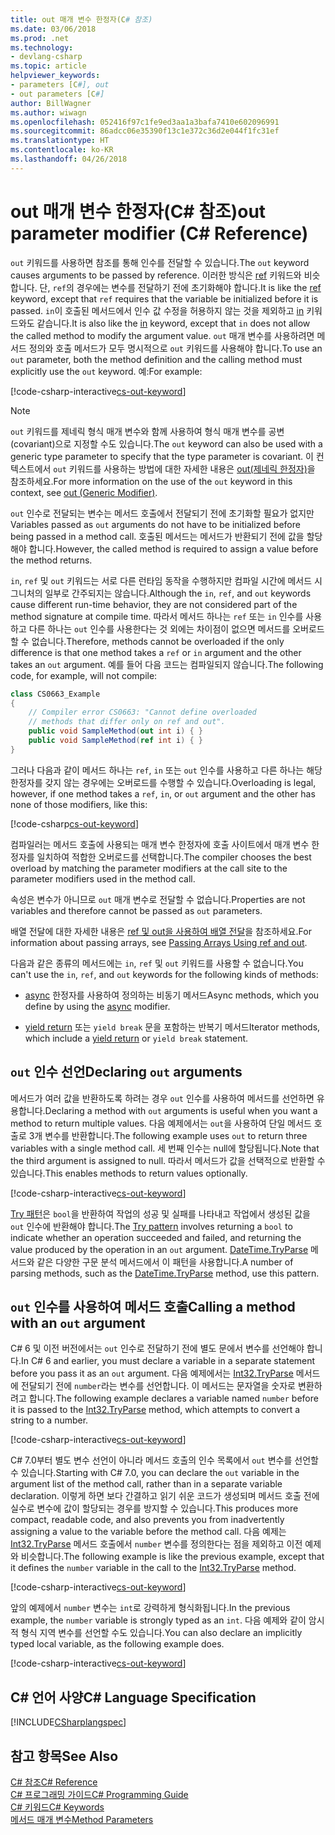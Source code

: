 ```yaml
---
title: out 매개 변수 한정자(C# 참조)
ms.date: 03/06/2018
ms.prod: .net
ms.technology:
- devlang-csharp
ms.topic: article
helpviewer_keywords:
- parameters [C#], out
- out parameters [C#]
author: BillWagner
ms.author: wiwagn
ms.openlocfilehash: 052416f97c1fe9ed3aa1a3bafa7410e602096991
ms.sourcegitcommit: 86adcc06e35390f13c1e372c36d2e044f1fc31ef
ms.translationtype: HT
ms.contentlocale: ko-KR
ms.lasthandoff: 04/26/2018
---
```

# <a name="out-parameter-modifier-c-reference"></a><span data-ttu-id="69dbe-102">out 매개 변수 한정자(C# 참조)</span><span class="sxs-lookup"><span data-stu-id="69dbe-102">out parameter modifier (C# Reference)</span></span>
<span data-ttu-id="69dbe-103">`out` 키워드를 사용하면 참조를 통해 인수를 전달할 수 있습니다.</span><span class="sxs-lookup"><span data-stu-id="69dbe-103">The `out` keyword causes arguments to be passed by reference.</span></span> <span data-ttu-id="69dbe-104">이러한 방식은 [ref](ref.md) 키워드와 비슷합니다. 단, `ref`의 경우에는 변수를 전달하기 전에 초기화해야 합니다.</span><span class="sxs-lookup"><span data-stu-id="69dbe-104">It is like the [ref](ref.md) keyword, except that `ref` requires that the variable be initialized before it is passed.</span></span> <span data-ttu-id="69dbe-105">`in`이 호출된 메서드에서 인수 값 수정을 허용하지 않는 것을 제외하고 [in](in-parameter-modifier.md) 키워드와도 같습니다.</span><span class="sxs-lookup"><span data-stu-id="69dbe-105">It is also like the [in](in-parameter-modifier.md) keyword, except that `in` does not allow the called method to modify the argument value.</span></span> <span data-ttu-id="69dbe-106">`out` 매개 변수를 사용하려면 메서드 정의와 호출 메서드가 모두 명시적으로 `out` 키워드를 사용해야 합니다.</span><span class="sxs-lookup"><span data-stu-id="69dbe-106">To use an `out` parameter, both the method definition and the calling method must explicitly use the `out` keyword.</span></span> <span data-ttu-id="69dbe-107">예:</span><span class="sxs-lookup"><span data-stu-id="69dbe-107">For example:</span></span>  
  
[!code-csharp-interactive[cs-out-keyword](../../../../samples/snippets/csharp/language-reference/keywords/in-ref-out-modifier/OutParameterModifier.cs#1)]  

> [!NOTE] 
> <span data-ttu-id="69dbe-108">`out` 키워드를 제네릭 형식 매개 변수와 함께 사용하여 형식 매개 변수를 공변(covariant)으로 지정할 수도 있습니다.</span><span class="sxs-lookup"><span data-stu-id="69dbe-108">The `out` keyword can also be used with a generic type parameter to specify that the type parameter is covariant.</span></span> <span data-ttu-id="69dbe-109">이 컨텍스트에서 `out` 키워드를 사용하는 방법에 대한 자세한 내용은 [out(제네릭 한정자)](out-generic-modifier.md)을 참조하세요.</span><span class="sxs-lookup"><span data-stu-id="69dbe-109">For more information on the use of the `out` keyword in this context, see [out (Generic Modifier)](out-generic-modifier.md).</span></span>
  
<span data-ttu-id="69dbe-110">`out` 인수로 전달되는 변수는 메서드 호출에서 전달되기 전에 초기화할 필요가 없지만</span><span class="sxs-lookup"><span data-stu-id="69dbe-110">Variables passed as `out` arguments do not have to be initialized before being passed in a method call.</span></span> <span data-ttu-id="69dbe-111">호출된 메서드는 메서드가 반환되기 전에 값을 할당해야 합니다.</span><span class="sxs-lookup"><span data-stu-id="69dbe-111">However, the called method is required to assign a value before the method returns.</span></span>  
  
<span data-ttu-id="69dbe-112">`in`, `ref` 및 `out` 키워드는 서로 다른 런타임 동작을 수행하지만 컴파일 시간에 메서드 시그니처의 일부로 간주되지는 않습니다.</span><span class="sxs-lookup"><span data-stu-id="69dbe-112">Although the `in`, `ref`, and `out` keywords cause different run-time behavior, they are not considered part of the method signature at compile time.</span></span> <span data-ttu-id="69dbe-113">따라서 메서드 하나는 `ref` 또는 `in` 인수를 사용하고 다른 하나는 `out` 인수를 사용한다는 것 외에는 차이점이 없으면 메서드를 오버로드할 수 없습니다.</span><span class="sxs-lookup"><span data-stu-id="69dbe-113">Therefore, methods cannot be overloaded if the only difference is that one method takes a `ref` or `in` argument and the other takes an `out` argument.</span></span> <span data-ttu-id="69dbe-114">예를 들어 다음 코드는 컴파일되지 않습니다.</span><span class="sxs-lookup"><span data-stu-id="69dbe-114">The following code, for example, will not compile:</span></span>  
  
```csharp
class CS0663_Example
{
    // Compiler error CS0663: "Cannot define overloaded 
    // methods that differ only on ref and out".
    public void SampleMethod(out int i) { }
    public void SampleMethod(ref int i) { }
}
```
  
<span data-ttu-id="69dbe-115">그러나 다음과 같이 메서드 하나는 `ref`, `in` 또는 `out` 인수를 사용하고 다른 하나는 해당 한정자를 갖지 않는 경우에는 오버로드를 수행할 수 있습니다.</span><span class="sxs-lookup"><span data-stu-id="69dbe-115">Overloading is legal, however, if one method takes a `ref`, `in`, or `out` argument and the other has none of those modifiers, like this:</span></span>  
  
[!code-csharp[cs-out-keyword](../../../../samples/snippets/csharp/language-reference/keywords/in-ref-out-modifier/OutParameterModifier.cs#2)]  

<span data-ttu-id="69dbe-116">컴파일러는 메서드 호출에 사용되는 매개 변수 한정자에 호출 사이트에서 매개 변수 한정자를 일치하여 적합한 오버로드를 선택합니다.</span><span class="sxs-lookup"><span data-stu-id="69dbe-116">The compiler chooses the best overload by matching the parameter modifiers at the call site to the parameter modifiers used in the method call.</span></span>
 
<span data-ttu-id="69dbe-117">속성은 변수가 아니므로 `out` 매개 변수로 전달할 수 없습니다.</span><span class="sxs-lookup"><span data-stu-id="69dbe-117">Properties are not variables and therefore cannot be passed as `out` parameters.</span></span>
  
 <span data-ttu-id="69dbe-118">배열 전달에 대한 자세한 내용은 [ref 및 out을 사용하여 배열 전달](../../../csharp/programming-guide/arrays/passing-arrays-using-ref-and-out.md)을 참조하세요.</span><span class="sxs-lookup"><span data-stu-id="69dbe-118">For information about passing arrays, see [Passing Arrays Using ref and out](../../../csharp/programming-guide/arrays/passing-arrays-using-ref-and-out.md).</span></span>  
  
 <span data-ttu-id="69dbe-119">다음과 같은 종류의 메서드에는 `in`, `ref` 및 `out` 키워드를 사용할 수 없습니다.</span><span class="sxs-lookup"><span data-stu-id="69dbe-119">You can't use the `in`, `ref`, and `out` keywords for the following kinds of methods:</span></span>  
  
-   <span data-ttu-id="69dbe-120">[async](../../../csharp/language-reference/keywords/async.md) 한정자를 사용하여 정의하는 비동기 메서드</span><span class="sxs-lookup"><span data-stu-id="69dbe-120">Async methods, which you define by using the [async](../../../csharp/language-reference/keywords/async.md) modifier.</span></span>  
  
-   <span data-ttu-id="69dbe-121">[yield return](../../../csharp/language-reference/keywords/yield.md) 또는 `yield break` 문을 포함하는 반복기 메서드</span><span class="sxs-lookup"><span data-stu-id="69dbe-121">Iterator methods, which include a [yield return](../../../csharp/language-reference/keywords/yield.md) or `yield break` statement.</span></span>  

## <a name="declaring-out-arguments"></a><span data-ttu-id="69dbe-122">`out` 인수 선언</span><span class="sxs-lookup"><span data-stu-id="69dbe-122">Declaring `out` arguments</span></span>   

 <span data-ttu-id="69dbe-123">메서드가 여러 값을 반환하도록 하려는 경우 `out` 인수를 사용하여 메서드를 선언하면 유용합니다.</span><span class="sxs-lookup"><span data-stu-id="69dbe-123">Declaring a method with `out` arguments is useful when you want a method to return multiple values.</span></span> <span data-ttu-id="69dbe-124">다음 예제에서는 `out`을 사용하여 단일 메서드 호출로 3개 변수를 반환합니다.</span><span class="sxs-lookup"><span data-stu-id="69dbe-124">The following example uses `out` to return three variables with a single method call.</span></span> <span data-ttu-id="69dbe-125">세 번째 인수는 null에 할당됩니다.</span><span class="sxs-lookup"><span data-stu-id="69dbe-125">Note that the third argument is assigned to null.</span></span> <span data-ttu-id="69dbe-126">따라서 메서드가 값을 선택적으로 반환할 수 있습니다.</span><span class="sxs-lookup"><span data-stu-id="69dbe-126">This enables methods to return values optionally.</span></span>  
  
[!code-csharp-interactive[cs-out-keyword](../../../../samples/snippets/csharp/language-reference/keywords/in-ref-out-modifier/OutParameterModifier.cs#3)]  

 <span data-ttu-id="69dbe-127">[Try 패턴](/visualstudio/code-quality/ca1021-avoid-out-parameters#try-pattern-methods.md)은 `bool`을 반환하여 작업의 성공 및 실패를 나타내고 작업에서 생성된 값을 `out` 인수에 반환해야 합니다.</span><span class="sxs-lookup"><span data-stu-id="69dbe-127">The [Try pattern](/visualstudio/code-quality/ca1021-avoid-out-parameters#try-pattern-methods.md) involves returning a `bool` to indicate whether an operation succeeded and failed, and returning the value produced by the operation in an `out` argument.</span></span> <span data-ttu-id="69dbe-128">[DateTime.TryParse](xref:System.DateTime.TryParse(System.String,System.DateTime@)) 메서드와 같은 다양한 구문 분석 메서드에서 이 패턴을 사용합니다.</span><span class="sxs-lookup"><span data-stu-id="69dbe-128">A number of parsing methods, such as the [DateTime.TryParse](xref:System.DateTime.TryParse(System.String,System.DateTime@)) method, use this pattern.</span></span>
   
## <a name="calling-a-method-with-an-out-argument"></a><span data-ttu-id="69dbe-129">`out` 인수를 사용하여 메서드 호출</span><span class="sxs-lookup"><span data-stu-id="69dbe-129">Calling a method with an `out` argument</span></span>

<span data-ttu-id="69dbe-130">C# 6 및 이전 버전에서는 `out` 인수로 전달하기 전에 별도 문에서 변수를 선언해야 합니다.</span><span class="sxs-lookup"><span data-stu-id="69dbe-130">In C# 6 and earlier, you must declare a variable in a separate statement before you pass it as an `out` argument.</span></span> <span data-ttu-id="69dbe-131">다음 예제에서는 [Int32.TryParse](xref:System.Int32.TryParse(System.String,System.Int32@)) 메서드에 전달되기 전에 `number`라는 변수를 선언합니다. 이 메서드는 문자열을 숫자로 변환하려고 합니다.</span><span class="sxs-lookup"><span data-stu-id="69dbe-131">The following example declares a variable named `number` before it is passed to the [Int32.TryParse](xref:System.Int32.TryParse(System.String,System.Int32@)) method, which attempts to convert a string to a number.</span></span>

[!code-csharp-interactive[cs-out-keyword](../../../../samples/snippets/csharp/language-reference/keywords/in-ref-out-modifier/OutParameterModifier.cs#4)]  

<span data-ttu-id="69dbe-132">C# 7.0부터 별도 변수 선언이 아니라 메서드 호출의 인수 목록에서 `out` 변수를 선언할 수 있습니다.</span><span class="sxs-lookup"><span data-stu-id="69dbe-132">Starting with C# 7.0, you can declare the `out` variable in the argument list of the method call, rather than in a separate variable declaration.</span></span> <span data-ttu-id="69dbe-133">이렇게 하면 보다 간결하고 읽기 쉬운 코드가 생성되며 메서드 호출 전에 실수로 변수에 값이 할당되는 경우를 방지할 수 있습니다.</span><span class="sxs-lookup"><span data-stu-id="69dbe-133">This produces more compact, readable code, and also prevents you from inadvertently assigning a value to the variable before the method call.</span></span> <span data-ttu-id="69dbe-134">다음 예제는 [Int32.TryParse](xref:System.Int32.TryParse(System.String,System.Int32@)) 메서드 호출에서 `number` 변수를 정의한다는 점을 제외하고 이전 예제와 비슷합니다.</span><span class="sxs-lookup"><span data-stu-id="69dbe-134">The following example is like the previous example, except that it defines the `number` variable in the call to the [Int32.TryParse](xref:System.Int32.TryParse(System.String,System.Int32@)) method.</span></span>

[!code-csharp-interactive[cs-out-keyword](../../../../samples/snippets/csharp/language-reference/keywords/in-ref-out-modifier/OutParameterModifier.cs#5)]  
   
<span data-ttu-id="69dbe-135">앞의 예제에서 `number` 변수는 `int`로 강력하게 형식화됩니다.</span><span class="sxs-lookup"><span data-stu-id="69dbe-135">In the previous example, the `number` variable is strongly typed as an `int`.</span></span> <span data-ttu-id="69dbe-136">다음 예제와 같이 암시적 형식 지역 변수를 선언할 수도 있습니다.</span><span class="sxs-lookup"><span data-stu-id="69dbe-136">You can also declare an implicitly typed local variable, as the following example does.</span></span>

[!code-csharp-interactive[cs-out-keyword](../../../../samples/snippets/csharp/language-reference/keywords/in-ref-out-modifier/OutParameterModifier.cs#6)]  
   
## <a name="c-language-specification"></a><span data-ttu-id="69dbe-137">C# 언어 사양</span><span class="sxs-lookup"><span data-stu-id="69dbe-137">C# Language Specification</span></span>  
[!INCLUDE[CSharplangspec](~/includes/csharplangspec-md.md)]  
  
## <a name="see-also"></a><span data-ttu-id="69dbe-138">참고 항목</span><span class="sxs-lookup"><span data-stu-id="69dbe-138">See Also</span></span>  
 [<span data-ttu-id="69dbe-139">C# 참조</span><span class="sxs-lookup"><span data-stu-id="69dbe-139">C# Reference</span></span>](../../../csharp/language-reference/index.md)  
 [<span data-ttu-id="69dbe-140">C# 프로그래밍 가이드</span><span class="sxs-lookup"><span data-stu-id="69dbe-140">C# Programming Guide</span></span>](../../../csharp/programming-guide/index.md)  
 [<span data-ttu-id="69dbe-141">C# 키워드</span><span class="sxs-lookup"><span data-stu-id="69dbe-141">C# Keywords</span></span>](../../../csharp/language-reference/keywords/index.md)  
 [<span data-ttu-id="69dbe-142">메서드 매개 변수</span><span class="sxs-lookup"><span data-stu-id="69dbe-142">Method Parameters</span></span>](../../../csharp/language-reference/keywords/method-parameters.md)
